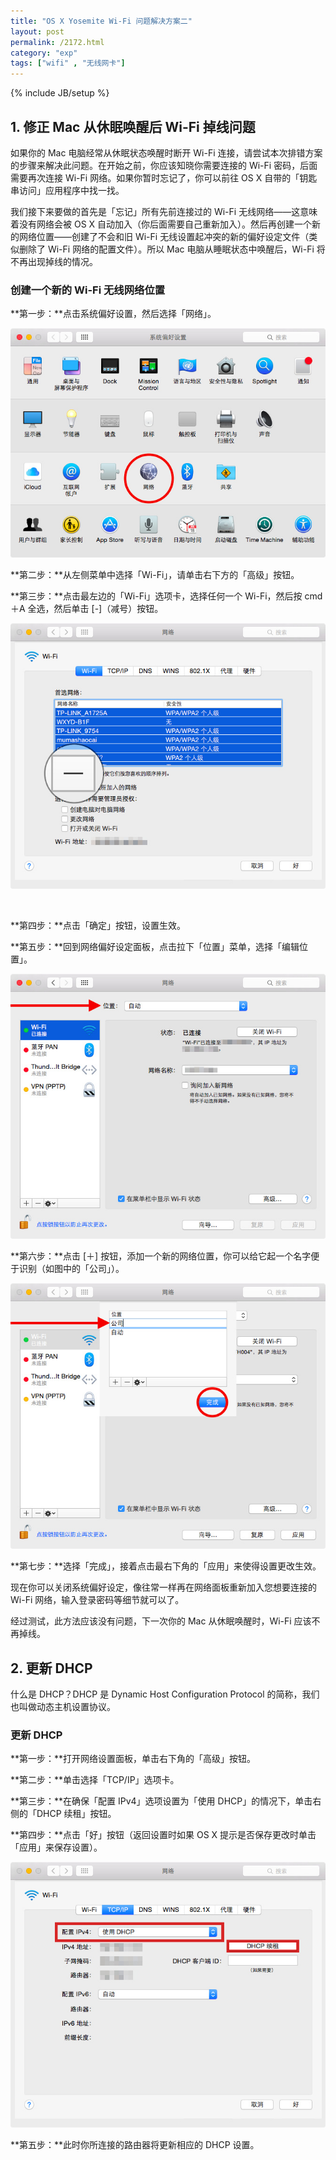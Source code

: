 ```yaml
---
title: "OS X Yosemite Wi-Fi 问题解决方案二"
layout: post
permalink: /2172.html
category: "exp"
tags: ["wifi" , "无线网卡"]
---
```

{% include JB/setup %}

## 1. 修正 Mac 从休眠唤醒后 Wi-Fi 掉线问题

如果你的 Mac 电脑经常从休眠状态唤醒时断开 Wi-Fi 连接，请尝试本次排错方案的步骤来解决此问题。在开始之前，你应该知晓你需要连接的 Wi-Fi 密码，后面需要再次连接 Wi-Fi 网络。如果你暂时忘记了，你可以前往 OS X 自带的「钥匙串访问」应用程序中找一找。

我们接下来要做的首先是「忘记」所有先前连接过的 Wi-Fi 无线网络——这意味着没有网络会被 OS X 自动加入（你后面需要自己重新加入）。然后再创建一个新的网络位置——创建了不会和旧 Wi-Fi 无线设置起冲突的新的偏好设定文件（类似删除了 Wi-Fi 网络的配置文件）。所以 Mac 电脑从睡眠状态中唤醒后，Wi-Fi 将不再出现掉线的情况。

<div class="insert-post-ads">
</div>

### 创建一个新的 Wi-Fi 无线网络位置

**第一步：**点击系统偏好设置，然后选择「网络」。

![OS X Yosemite Wi-Fi 不问题解决方案二][1]

**第二步：**从左侧菜单中选择「Wi-Fi」，请单击右下方的「高级」按钮。

**第三步：**点击最左边的「Wi-Fi」选项卡，选择任何一个 Wi-Fi，然后按 cmd＋A 全选，然后单击 [-]（减号）按钮。

![OS X Yosemite Wi-Fi 不问题解决方案二][2]

&nbsp;

**第四步：**点击「确定」按钮，设置生效。

**第五步：**回到网络偏好设定面板，点击拉下「位置」菜单，选择「编辑位置」。

![OS X Yosemite Wi-Fi 不问题解决方案二][3]

**第六步：**点击 [＋] 按钮，添加一个新的网络位置，你可以给它起一个名字便于识别（如图中的「公司」）。

![OS X Yosemite Wi-Fi 不问题解决方案二][4]

**第七步：**选择「完成」，接着点击最右下角的「应用」来使得设置更改生效。

现在你可以关闭系统偏好设定，像往常一样再在网络面板重新加入您想要连接的 Wi-Fi 网络，输入登录密码等细节就可以了。

经过测试，此方法应该没有问题，下一次你的 Mac 从休眠唤醒时，Wi-Fi 应该不再掉线。

## 2. 更新 DHCP 

什么是 DHCP？DHCP 是 Dynamic Host Configuration Protocol 的简称，我们也叫做动态主机设置协议。

### 更新 DHCP

**第一步：**打开网络设置面板，单击右下角的「高级」按钮。

**第二步：**单击选择「TCP/IP」选项卡。

**第三步：**在确保「配置 IPv4」选项设置为「使用 DHCP」的情况下，单击右侧的「DHCP 续租」按钮。

**第四步：**点击「好」按钮（返回设置时如果 OS X 提示是否保存更改时单击「应用」来保存设置）。

![OS X Yosemite Wi-Fi 不问题解决方案二][5]

**第五步：**此时你所连接的路由器将更新相应的 DHCP 设置。


 [1]: /wp-content/uploads/sinapicv2-backup/2172-ww3-large-005V4vEUjw1enugk0hnbyj30ik0diwh3.jpg
 [2]: /wp-content/uploads/sinapicv2-backup/2172-ww3-large-005V4vEUjw1enugk2yczzj30ik0fn0vd.jpg
 [3]: /wp-content/uploads/sinapicv2-backup/2172-ww2-large-005V4vEUjw1enugk4tnupj30ik0fn0uq.jpg
 [4]: /wp-content/uploads/sinapicv2-backup/2172-ww1-large-005V4vEUjw1enugk88n5dj30ik0fn40a.jpg
 [5]: /wp-content/uploads/sinapicv2-backup/2172-ww2-large-005V4vEUjw1enugk6go8ij30ik0fnta9.jpg
 

